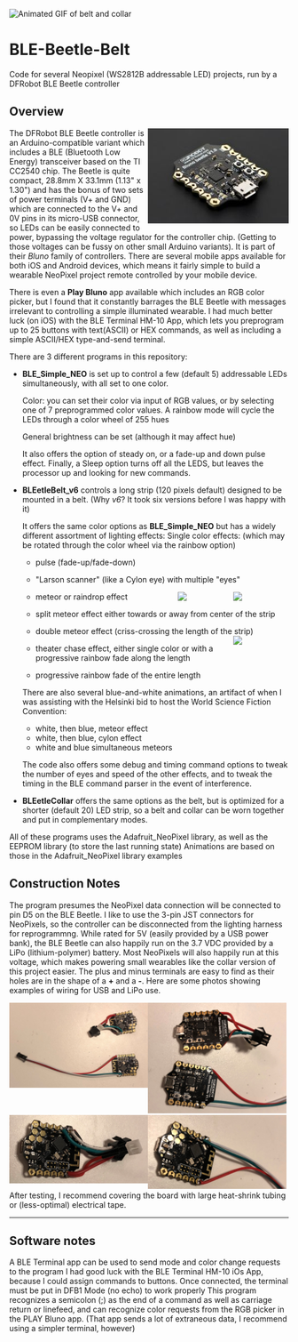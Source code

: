![Animated GIF of belt and collar](https://github.com/KPRoche/BLE-Beetle-Belt/blob/master/images/BLE%20Beetle%20Belt-Collar.gif?raw=true)
      
# BLE-Beetle-Belt
Code for several Neopixel (WS2812B addressable LED) projects, run by  a DFRobot BLE Beetle controller

## Overview

<img src="https://github.com/KPRoche/BLE-Beetle-Belt/blob/master/images/BLEBeetle.jpg" align=right> The DFRobot BLE Beetle controller is an Arduino-compatible variant which includes a BLE (Bluetooth Low Energy) transceiver based on the 
TI CC2540 chip.  The Beetle is quite compact, 28.8mm X 33.1mm (1.13" x 1.30") and has the bonus of two sets of power terminals 
(V+ and GND) which are connected to the V+ and 0V pins in its micro-USB connector, so LEDs can be easily connected to power, 
bypassing the voltage regulator for the controller chip. (Getting to those voltages can be fussy on other small Arduino variants).
It is part of their *Bluno* family of controllers. There are several mobile apps available for both iOS and Android devices, which means 
it fairly simple to build a wearable NeoPixel project remote controlled by your mobile device.

There is even a **Play Bluno** app available which includes an RGB color picker, but I found that it constantly barrages the BLE Beetle with
messages irrelevant to controlling a simple illuminated wearable. I had much better luck (on iOS) with the BLE Terminal HM-10 App, which 
lets you preprogram up to 25 buttons with text(ASCII) or HEX commands, as well as including a simple ASCII/HEX type-and-send terminal.

There are 3 different programs in this repository:

* **BLE_Simple_NEO** is set up to control a few (default 5) addressable LEDs simultaneously, with all set to one color. 

   Color: you can set their color via input of RGB values, or by selecting one of 7 preprogrammed color values. 
   A rainbow mode will cycle the LEDs through a color wheel of 255 hues
 
   General brightness can be set (although it may affect hue)
 
   It also offers the option of steady on, or a fade-up and down pulse effect.
   Finally, a Sleep option turns off all the LEDS, but leaves the processor up and looking for new commands.
   
* **BLEetleBelt_v6** controls a long strip (120 pixels default) designed to be mounted in a belt. (Why *v6*? It took six versions before I was happy with it)

  It offers the same color options as **BLE_Simple_NEO** but has a widely different assortment of lighting effects:
  Single color effects: (which may be rotated through the color wheel via the rainbow option)
  + pulse (fade-up/fade-down)
  + "Larson scanner" (like a Cylon eye) with multiple "eyes"
  + meteor or raindrop effect   <img src="https://github.com/KPRoche/BLE-Beetle-Belt/blob/master/images/split-in.gif" align=right width='100px' alt-text='inward split meteor animation'><img src="https://github.com/KPRoche/BLE-Beetle-Belt/blob/master/images/split-out.gif" align=right alt-text='outward split meTeor animation' width='100px'>
  + split meteor effect either towards or away from center of the strip 
  + double meteor effect (criss-crossing the length of the strip)<img src="https://github.com/KPRoche/BLE-Beetle-Belt/blob/master/images/double-meteor.gif" align=right alt-text='double meteor animation' width='100px'>
  
  
  
  + theater chase effect, either single color or with a progressive rainbow fade along the length
  + progressive rainbow fade of the entire length
  
  There are also several blue-and-white animations, an artifact of when I was assisting with the Helsinki bid to host 
  the World Science Fiction Convention:
  + white, then blue, meteor effect
  + white, then blue, cylon effect
  + white and blue simultaneous meteors
  
  The code also offers some debug and timing command options to tweak the number of eyes and speed of the other effects, 
  and to tweak the timing in the BLE command parser in the event of interference.
 
* **BLEetleCollar** offers the same options as the belt, but is optimized for a shorter (default 20) LED strip, so a belt and 
collar can be worn together and put in complementary modes.
 
All of these programs uses the Adafruit_NeoPixel library, as well as the EEPROM library (to store the last running state)
  Animations are based on those in the Adafruit_NeoPixel library examples
  
## Construction Notes  

The program presumes the NeoPixel data connection will be connected to pin D5 on the BLE Beetle. I like to use the 3-pin JST connectors
for NeoPixels, so the controller can be disconnected from the lighting harness for reprogrammng.
While rated for 5V (easily provided by a USB power bank), the BLE Beetle can also happily run on the 3.7 VDC provided by a LiPo
(lithium-polymer) battery. Most NeoPixels will also happily run at this voltage, which makes powering small wearables like the collar
version of this project easier.
The plus and minus terminals are easy to find as their holes are in the shape of a **+** and a **-**. Here are some photos 
showing examples of wiring for USB and LiPo use.

<img src="https://github.com/KPRoche/BLE-Beetle-Belt/blob/master/images/IMG_3531.jpg" width='250px' align='left' alt-text='two BLE beetles showing output wiring for NeoPixels. One (short wires) includes a connector for LiPo power connection' >
<img src="https://github.com/KPRoche/BLE-Beetle-Belt/blob/master/images/IMG_3535.jpg" width='250px' align alt-text='close-up of two BLE beetles showing output wiring for NeoPixels. One (short wires) includes a connector for LiPo power connection' >
<br>
<img src="https://github.com/KPRoche/BLE-Beetle-Belt/blob/master/images/IMG_3532.jpg" width='250px' align = 'left' alt-text='close-up of BLE Beetle wired for NeoPixels and LiPo power connection'>
<img src="https://github.com/KPRoche/BLE-Beetle-Belt/blob/master/images/IMG_3534.jpg" width='250px' alt-text='close-up of BLE Beetle wired for NeoPixels, no extra power connection'>
After testing, I recommend covering the board with large heat-shrink tubing or (less-optimal) electrical tape.
<hr>

## Software notes 
A BLE Terminal app can be used to send mode and color change requests to the program
I had good luck with the BLE Terminal HM-10 iOs App, because I could assign commands to buttons.
Once connected, the terminal must be put in DFB1 Mode (no echo) to work properly
This program recognizes a semicolon (;) as the end of a command as well as carriage return or linefeed,
and can recognize color requests from the RGB picker in the PLAY Bluno app.
(That app sends a lot of extraneous data, I recommend using a simpler terminal, however)
